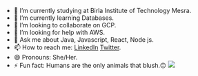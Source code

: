 - 🔭 I’m currently studying at Birla Institute of Technology Mesra.
- 🌱 I’m currently learning Databases.
- 👯 I’m looking to collaborate on GCP.
- 🤔 I’m looking for help with AWS.
- 💬 Ask me about Java, Javascript, React, Node js. 
- 📫 How to reach me: [LinkedIn](https://www.linkedin.com/in/namrata-marandi-5194b71a1/) [Twitter]().
- 😄 Pronouns: She/Her.
- ⚡ Fun fact: Humans are the only animals that blush.🙃
![](https://nams16.github.io/DrumBeat/)
